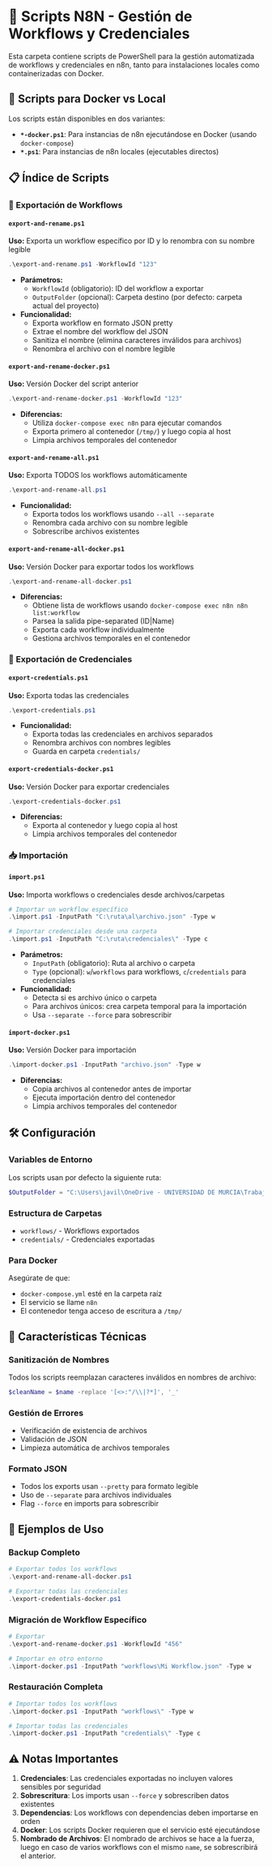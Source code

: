 # 📁 Scripts N8N - Gestión de Workflows y Credenciales

Esta carpeta contiene scripts de PowerShell para la gestión automatizada de workflows y credenciales en n8n, tanto para instalaciones locales como containerizadas con Docker.

## 🐋 Scripts para Docker vs Local

Los scripts están disponibles en dos variantes:
- **`*-docker.ps1`**: Para instancias de n8n ejecutándose en Docker (usando `docker-compose`)
- **`*.ps1`**: Para instancias de n8n locales (ejecutables directos)

## 📋 Índice de Scripts

### 🔄 Exportación de Workflows

#### `export-and-rename.ps1`
**Uso:** Exporta un workflow específico por ID y lo renombra con su nombre legible
```powershell
.\export-and-rename.ps1 -WorkflowId "123"
```
- **Parámetros:**
  - `WorkflowId` (obligatorio): ID del workflow a exportar
  - `OutputFolder` (opcional): Carpeta destino (por defecto: carpeta actual del proyecto)
- **Funcionalidad:**
  - Exporta workflow en formato JSON pretty
  - Extrae el nombre del workflow del JSON
  - Sanitiza el nombre (elimina caracteres inválidos para archivos)
  - Renombra el archivo con el nombre legible

#### `export-and-rename-docker.ps1`
**Uso:** Versión Docker del script anterior
```powershell
.\export-and-rename-docker.ps1 -WorkflowId "123"
```
- **Diferencias:**
  - Utiliza `docker-compose exec n8n` para ejecutar comandos
  - Exporta primero al contenedor (`/tmp/`) y luego copia al host
  - Limpia archivos temporales del contenedor

#### `export-and-rename-all.ps1`
**Uso:** Exporta TODOS los workflows automáticamente
```powershell
.\export-and-rename-all.ps1
```
- **Funcionalidad:**
  - Exporta todos los workflows usando `--all --separate`
  - Renombra cada archivo con su nombre legible
  - Sobrescribe archivos existentes

#### `export-and-rename-all-docker.ps1`
**Uso:** Versión Docker para exportar todos los workflows
```powershell
.\export-and-rename-all-docker.ps1
```
- **Diferencias:**
  - Obtiene lista de workflows usando `docker-compose exec n8n n8n list:workflow`
  - Parsea la salida pipe-separated (ID|Name)
  - Exporta cada workflow individualmente
  - Gestiona archivos temporales en el contenedor

### 🔐 Exportación de Credenciales

#### `export-credentials.ps1`
**Uso:** Exporta todas las credenciales
```powershell
.\export-credentials.ps1
```
- **Funcionalidad:**
  - Exporta todas las credenciales en archivos separados
  - Renombra archivos con nombres legibles
  - Guarda en carpeta `credentials/`

#### `export-credentials-docker.ps1`
**Uso:** Versión Docker para exportar credenciales
```powershell
.\export-credentials-docker.ps1
```
- **Diferencias:**
  - Exporta al contenedor y luego copia al host
  - Limpia archivos temporales del contenedor

### 📥 Importación

#### `import.ps1`
**Uso:** Importa workflows o credenciales desde archivos/carpetas
```powershell
# Importar un workflow específico
.\import.ps1 -InputPath "C:\ruta\al\archivo.json" -Type w

# Importar credenciales desde una carpeta
.\import.ps1 -InputPath "C:\ruta\credenciales\" -Type c
```
- **Parámetros:**
  - `InputPath` (obligatorio): Ruta al archivo o carpeta
  - `Type` (opcional): `w`/`workflows` para workflows, `c`/`credentials` para credenciales
- **Funcionalidad:**
  - Detecta si es archivo único o carpeta
  - Para archivos únicos: crea carpeta temporal para la importación
  - Usa `--separate --force` para sobrescribir

#### `import-docker.ps1`
**Uso:** Versión Docker para importación
```powershell
.\import-docker.ps1 -InputPath "archivo.json" -Type w
```
- **Diferencias:**
  - Copia archivos al contenedor antes de importar
  - Ejecuta importación dentro del contenedor
  - Limpia archivos temporales del contenedor

## 🛠️ Configuración

### Variables de Entorno
Los scripts usan por defecto la siguiente ruta:
```powershell
$OutputFolder = "C:\Users\javil\OneDrive - UNIVERSIDAD DE MURCIA\Trabajo\Digio\n8n"
```

### Estructura de Carpetas
- `workflows/` - Workflows exportados
- `credentials/` - Credenciales exportadas

### Para Docker
Asegúrate de que:
- `docker-compose.yml` esté en la carpeta raíz
- El servicio se llame `n8n`
- El contenedor tenga acceso de escritura a `/tmp/`

## 🔧 Características Técnicas

### Sanitización de Nombres
Todos los scripts reemplazan caracteres inválidos en nombres de archivo:
```powershell
$cleanName = $name -replace '[<>:"/\\|?*]', '_'
```

### Gestión de Errores
- Verificación de existencia de archivos
- Validación de JSON
- Limpieza automática de archivos temporales

### Formato JSON
- Todos los exports usan `--pretty` para formato legible
- Uso de `--separate` para archivos individuales
- Flag `--force` en imports para sobrescribir

## 🚀 Ejemplos de Uso

### Backup Completo
```powershell
# Exportar todos los workflows
.\export-and-rename-all-docker.ps1

# Exportar todas las credenciales
.\export-credentials-docker.ps1
```

### Migración de Workflow Específico
```powershell
# Exportar
.\export-and-rename-docker.ps1 -WorkflowId "456"

# Importar en otro entorno
.\import-docker.ps1 -InputPath "workflows\Mi Workflow.json" -Type w
```

### Restauración Completa
```powershell
# Importar todos los workflows
.\import-docker.ps1 -InputPath "workflows\" -Type w

# Importar todas las credenciales
.\import-docker.ps1 -InputPath "credentials\" -Type c
```

## ⚠️ Notas Importantes

1. **Credenciales**: Las credenciales exportadas no incluyen valores sensibles por seguridad
2. **Sobrescritura**: Los imports usan `--force` y sobrescriben datos existentes
3. **Dependencias**: Los workflows con dependencias deben importarse en orden
4. **Docker**: Los scripts Docker requieren que el servicio esté ejecutándose
5. **Nombrado de Archivos**: El nombrado de archivos se hace a la fuerza, luego en caso de varios workflows con el mismo `name`, se sobrescribirá el anterior.



